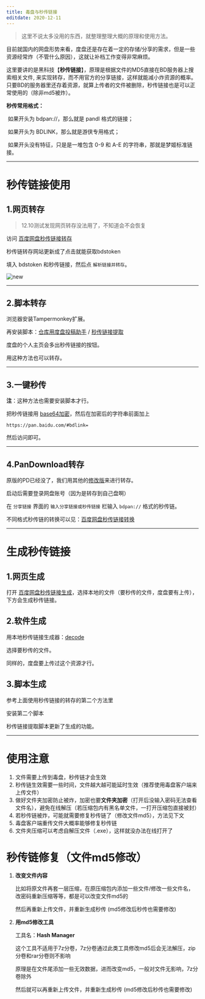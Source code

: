 ```yaml
---
title: 毒盘与秒传链接
editdate: 2020-12-11
---
```


> 这里不说太多没用的东西，就整理整理大概的原理和使用方法。

目前就国内的网盘形势来看，度盘还是存在着一定的存储/分享的需求，但是一些资源经常炸（不管什么原因），这就让补档工作变得非常麻烦。

这里要讲的是黑科技【**秒传链接**】，原理是根据文件的MD5直接在BD服务器上搜索相关文件, 来实现转存，而不用官方的分享链接，这样就能减小炸资源的概率。只要BD的服务器里还存着资源，就算上传者的文件被删除，秒传链接也是可以正常使用的（除非md5被炸）。

**秒传常用格式：**

​	如果开头为 bdpan://，那么就是 pandl 格式的链接；

​	如果开头为 BDLINK，那么就是游侠专用格式；

​	如果开头没有特征，只是是一堆包含 0-9 和 A-E 的字符串，那就是梦姬标准链接。

------

# 秒传链接使用

## 1.网页转存

> 12.10测试发现网页转存没法用了，不知道会不会恢复

访问 [百度网盘秒传链接转存](https://rapid.acg.uy/)

秒传链转存网站更新成了点击就能获取bdstoken

填入 bdstoken 和秒传链接，然后点 `解析链接并转存`。

![new](https://cdn.jsdelivr.net/gh/Melody-of-Oblivion/MoOpics@main/images/posts/sectrans/mcdemo.png)

------

## 2.脚本转存

浏览器安装Tampermonkey扩展。

再安装脚本：[仓库用度盘投稿助手](https://greasyfork.org/zh-CN/scripts/3285-%E4%BB%93%E5%BA%93%E7%94%A8%E5%BA%A6%E7%9B%98%E6%8A%95%E7%A8%BF%E5%8A%A9%E6%89%8B) / [秒传链接提取](https://greasyfork.org/zh-CN/scripts/397324-秒传链接提取)

度盘的个人主页会多出秒传链接的按钮。

用这种方法也可以转存。

------

## 3.一键秒传

**注**：这种方法也需要安装脚本才行。

把秒传链接用 [base64加密](http://tool.chinaz.com/tools/base64.aspx)，然后在加密后的字符串前面加上

```
https://pan.baidu.com/#bdlink=
```

然后访问即可。

------

## 4.PanDownload转存

原版的PD已经没了，我们用其他的[修改版](https://github.com/PanDownloadServer/Server/releases)来进行转存。

启动后需要登录网盘账号（因为是转存到自己盘啊）

在 `分享链接` 界面的 `输入分享链接或秒传链接` 栏输入 `bdpan://` 格式的秒传链。

不同格式秒传链的转换可以见：[百度网盘秒传链接转换](https://rapid.acg.uy/convert.html)

------

# 生成秒传链接

## 1.网页生成

打开 [百度网盘秒传链接生成](https://rapid.acg.uy/gen.html)，选择本地的文件（要秒传的文件，度盘要有上传），下方会生成秒传链接。

## 2.软件生成

用本地秒传链接生成器：[decode](https://github.com/jixunmoe/mfcDuDownloadCodeGenerator/releases)

选择要秒传的文件。

同样的，度盘要上传过这个资源才行。

## 3.脚本生成

参考上面使用秒传链接的转存的第二个方法里

安装第二个脚本

秒传链接提取脚本更新了生成的功能。

------

# 使用注意

1. 文件需要上传到毒盘，秒传链才会生效
2. 秒传链生效需要一些时间，文件越大越可能延时生效（推荐使用毒盘客户端来上传文件）
3. 做好文件夹加密防止被炸，加密也要**文件夹加密**（打开后没输入密码无法查看文件名），避免在线解压（若压缩包内有黑名单文件，一打开压缩包直接被封）
4. 若秒传链被炸，可能就需要修复秒传链了（修改文件md5），方法见下文
5. 毒盘客户端重传文件大概率能够修复秒传链
6. 文件夹压缩可以考虑自解压文件（.exe），这样就没办法在线打开了

# 秒传链修复（文件md5修改）

1. **改变文件内容**

   比如将原文件再套一层压缩，在原压缩包内添加一些文件/修改一些文件名，改密码重新压缩等等，都是可以改变文件md5的

   然后再重新上传文件，并重新生成秒传 (md5修改后秒传也需要修改)

2. **用md5修改工具**

   工具名：**Hash Manager**

   这个工具不适用于7z分卷，7z分卷通过此类工具修改md5后会无法解压，zip分卷和rar分卷则不影响

   原理是在文件尾添加一些无效数据，进而改变md5，一般对文件无影响，7z分卷除外

   然后就可以再重新上传文件，并重新生成秒传 (md5修改后秒传也需要修改)


